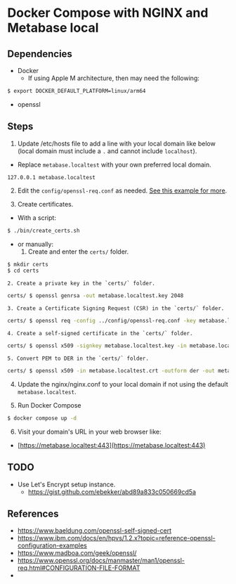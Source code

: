 # Docker Compose with NGINX and Metabase local

## Dependencies
- Docker
  - If using Apple M architecture, then may need the following:
```bash
$ export DOCKER_DEFAULT_PLATFORM=linux/arm64
```
- openssl

## Steps
1. Update /etc/hosts file to add a line with your local domain like below (local domain must include a `.` and cannot include `localhost`).
- Replace `metabase.localtest` with your own preferred local domain.
```
127.0.0.1 metabase.localtest
```


2. Edit the `config/openssl-req.conf` as needed. [See this example for more](https://www.openssl.org/docs/man1.1.1/man5/config.html).


3. Create certificates.

  - With a script:
```bash
$ ./bin/create_certs.sh
```

  - or manually:
    1. Create and enter the `certs/` folder.
```bash
$ mkdir certs
$ cd certs
```

    2. Create a private key in the `certs/` folder.
```bash
certs/ $ openssl genrsa -out metabase.localtest.key 2048
```

    3. Create a Certificate Signing Request (CSR) in the `certs/` folder.

```bash
certs/ $ openssl req -config ../config/openssl-req.conf -key metabase.localtest.key -new -out metabase.localtest.csr
```

    4. Create a self-signed certificate in the `certs/` folder.

```bash
certs/ $ openssl x509 -signkey metabase.localtest.key -in metabase.localtest.csr -req -days 365 -out metabase.localtest.crt
```

    5. Convert PEM to DER in the `certs/` folder.

```bash
certs/ $ openssl x509 -in metabase.localtest.crt -outform der -out metabase.localtest.der
```

4. Update the nginx/nginx.conf to your local domain if not using the default `metabase.localtest`.

5. Run Docker Compose
```bash
$ docker compose up -d
```

6. Visit your domain's URL in your web browser like:
- [https://metabase.localtest:443](https://metabase.localtest:443)



## TODO
- Use Let's Encrypt setup instance.
  - https://gist.github.com/ebekker/abd89a833c050669cd5a


## References
- https://www.baeldung.com/openssl-self-signed-cert
- https://www.ibm.com/docs/en/hpvs/1.2.x?topic=reference-openssl-configuration-examples
- https://www.madboa.com/geek/openssl/
- https://www.openssl.org/docs/manmaster/man1/openssl-req.html#CONFIGURATION-FILE-FORMAT
- 


